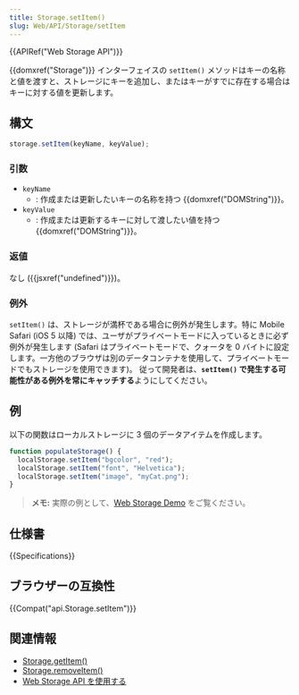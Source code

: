 ```yaml
---
title: Storage.setItem()
slug: Web/API/Storage/setItem
---
```


{{APIRef("Web Storage API")}}

{{domxref("Storage")}} インターフェイスの `setItem()` メソッドはキーの名称と値を渡すと、ストレージにキーを追加し、またはキーがすでに存在する場合はキーに対する値を更新します。

## 構文

```js
storage.setItem(keyName, keyValue);
```

### 引数

- `keyName`
  - : 作成または更新したいキーの名称を持つ {{domxref("DOMString")}}。
- `keyValue`
  - : 作成または更新するキーに対して渡したい値を持つ {{domxref("DOMString")}}。

### 返値

なし ({{jsxref("undefined")}})。

### 例外

`setItem()` は、ストレージが満杯である場合に例外が発生します。特に Mobile Safari (iOS 5 以降) では、ユーザがプライベートモードに入っているときに必ず例外が発生します (Safari はプライベートモードで、クォータを 0 バイトに設定します。一方他のブラウザは別のデータコンテナを使用して、プライベートモードでもストレージを使用できます)。
従って開発者は、**`setItem()` で発生する可能性がある例外を常にキャッチする**ようにしてください。

## 例

以下の関数はローカルストレージに 3 個のデータアイテムを作成します。

```js
function populateStorage() {
  localStorage.setItem("bgcolor", "red");
  localStorage.setItem("font", "Helvetica");
  localStorage.setItem("image", "myCat.png");
}
```

> **メモ:** 実際の例として、[Web Storage Demo](https://mdn.github.io/dom-examples/web-storage/) をご覧ください。

## 仕様書

{{Specifications}}

## ブラウザーの互換性

{{Compat("api.Storage.setItem")}}

## 関連情報

- [Storage.getItem()](/ja/docs/Web/API/Storage/getItem)
- [Storage.removeItem()](/ja/docs/Web/API/Storage/removeItem)
- [Web Storage API を使用する](/ja/docs/Web/API/Web_Storage_API/Using_the_Web_Storage_API)
